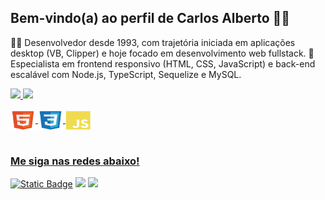 ## Bem-vindo(a) ao perfil de Carlos Alberto 🤘🏽
👨‍💻 Desenvolvedor desde 1993, com trajetória iniciada em aplicações desktop (VB, Clipper) e hoje focado em desenvolvimento web fullstack.
🚀 Especialista em frontend responsivo (HTML, CSS, JavaScript) e back-end escalável com Node.js, TypeScript, Sequelize e MySQL.

 <div>
   <a href="https://github.com/slayer-br">
   <img height="180em" src="https://github-readme-stats.vercel.app/api?username=slayer-br&show_icons=true&theme=dark&include_all_commits=true&count_private=true"/>
   <img height="180em" src="https://github-readme-stats.vercel.app/api/top-langs/?username=slayer-br&layout=compact&langs_count=6&theme=dark"/>
</div>
    
<div style="display: inline_block"><br>
  <img align="center" alt="HTML" height="30" width="40" src="https://raw.githubusercontent.com/devicons/devicon/master/icons/html5/html5-original.svg">
  <img align="center" alt="CSS" height="30" width="40" src="https://raw.githubusercontent.com/devicons/devicon/master/icons/css3/css3-original.svg">
  <img align="center" alt="Js" height="30" width="40" src="https://raw.githubusercontent.com/devicons/devicon/master/icons/javascript/javascript-plain.svg">
</div>
 
<br>
 
### Me siga nas redes abaixo!
 
<div> 
  <a href="https://www.facebook.com/slayer.br/" target="_blank"><img alt="Static Badge" src="https://img.shields.io/badge/-facebook?style=social&logo=facebook&logoColor=3b5998&logoSize=auto&label=facebook&labelColor=3b5998"></a> 
  <a href="https://www.instagram.com/slayer_br1975/" target="_blank"><img src="https://img.shields.io/badge/-instagram%25FD1D1D?style=social&logo=instagram&logoColor=FD1D1D&label=instagram&labelColor=FFFFFF" target="_blank"></a>
  <a href="https://www.linkedin.com/in/carlos-alberto-da-silva-93758b270/" target="_blank"><img src="https://img.shields.io/badge/-linkedin?style=social&logo=linkedin&logoColor=FD1D1D&logoSize=auto&label=linkedin&labelColor=FD1D1D" target="_blank"></a>
</div>
